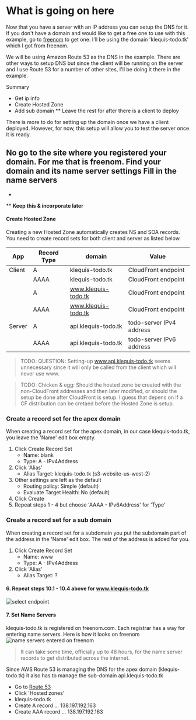 
# What is going on here

Now that you have a server with an IP address you can setup the DNS for it.
If you don't have a domain and would like to get a free one to use with this example, go to [freenom](https://www.freenom.com/en/index.html) to get one. I'll be using the domain 'klequis-todo.tk' which I got from freenom.

We will be using Amazon Route 53 as the DNS in the example. There are other ways to setup DNS but since the client will be running on the server and I use Route 53 for a number of other sites, I'll be doing it there in the example.

Summary
- Get ip info
- Create Hosted Zone
- Add sub domain
** Leave the rest for after there is a client to deploy

There is more to do for setting up the domain once we have a client deployed. However, for now, this setup will allow you to test the server once it is ready.

No go to the site where you registered your domain. For me that is freenom. Find your domain and its name server settings
Fill in the name servers
-
-






** **Keep this & incorporate later**
#### Create Hosted Zone

Creating a new Hosted Zone automatically creates NS and SOA records. You need to create record sets for both client and server as listed below.


| App | Record Type | domain | Value |
| --- | ----------- | ------- | ---- |
| Client | A | klequis-todo.tk | CloudFront endpoint |
| | AAAA | klequis-todo.tk | CloudFront endpoint |
| | A | www.klequis-todo.tk |CloudFront endpoint |
| | AAAA | www.klequis-todo.tk |CloudFront endpoint |
| Server | A | api.klequis-todo.tk | todo-server IPv4 address |
| | AAAA | api.klequis-todo.tk | todo-server IPv6 address |

> TODO: QUESTION: Setting-up www.api.klequis-todo.tk seems unnecessary since it will only be called from the client which will never use www.


> TODO: Chicken & egg: Should the hosted zone be created with the non-CloudFront addresses and then later modified, or should the setup be done after CloudFront is setup. I guess that depens on if a CF distribution can be cretaed before the Hosted Zone is setup.

### Create a record set for the apex domain
When creating a record set for the apex domain, in our case klequis-todo.tk, you leave the 'Name' edit box empty.

1. Click Create Record Set
    - Name: blank
    - Type: A - IPv4Address
2. Click 'Alias'
    - Alias Target: klequis-todo.tk (s3-website-us-west-2)
3. Other settings are left as the default
    - Routing policy: Simple (default)
    - Evaluate Target Health: No (default)
4. Click Create
5. Repeat steps 1 - 4 but choose 'AAAA - IPv6Address' for 'Type'

### Create a record set for a sub domain
When creating a record set for a subdomain you put the subdomain part of the address in the 'Name' edit box. The rest of the address is added for you.

1. Click Create Record Set
    - Name: www
    - Type: A - IPv4Address
2. Click 'Alias'
    - Alias Target: ?



#### 6. Repeat steps 10.1 - 10.4 above for www.klequis-todo.tk

![select endpoint](https://s3-us-west-2.amazonaws.com/react-typescript-todo-ex-images/select-endpoint.png)

#### 7. Set Name Servers
klequis-todo.tk is registered on freenom.com. Each registrar has a way for entering name servers. Here is how it looks on freenom
![name servers entered on freenom](https://s3-us-west-2.amazonaws.com/react-typescript-todo-ex-images/set-name-servers.png)

> It can take some time, officially up to 48 hours, for the name server records to get distributed across the internet.


Since AWS Route 53 is managing the DNS for the apex domain (klequis-todo.tk) it also has to manage the sub-domain api.klequis-todo.tk

- Go to [Route 53](https://console.aws.amazon.com/route53)
- Click 'Hosted zones'
- klequis-todo.tk
- Create A record ... 138.197.192.163
- Create AAA record ... 138.197.192.163
